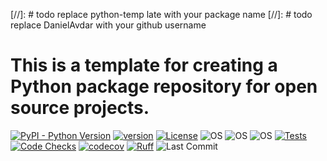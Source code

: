 [//]: # todo replace python-temp late with your package name
[//]: # todo replace DanielAvdar with your github username
# This is a template for creating a Python package repository for open source projects.

[![PyPI - Python Version](https://img.shields.io/pypi/pyversions/activations-plus)](https://pypi.org/project/activations-plus/)
[![version](https://img.shields.io/pypi/v/activations-plus)](https://img.shields.io/pypi/v/activations-plus)
[![License](https://img.shields.io/:license-MIT-blue.svg)](https://opensource.org/licenses/MIT)
![OS](https://img.shields.io/badge/ubuntu-blue?logo=ubuntu)
![OS](https://img.shields.io/badge/win-blue?logo=windows)
![OS](https://img.shields.io/badge/mac-blue?logo=apple)
[![Tests](https://github.com/DanielAvdar/activations-plus/actions/workflows/ci.yml/badge.svg)](https://github.com/DanielAvdar/activations-plus/actions/workflows/ci.yml)
[![Code Checks](https://github.com/DanielAvdar/activations-plus/actions/workflows/code-checks.yml/badge.svg)](https://github.com/DanielAvdar/activations-plus/actions/workflows/code-checks.yml)
[![codecov](https://codecov.io/gh/DanielAvdar/activations-plus/graph/badge.svg?token=N0V9KANTG2)](https://codecov.io/gh/DanielAvdar/activations-plus)
[![Ruff](https://img.shields.io/endpoint?url=https://raw.githubusercontent.com/astral-sh/ruff/main/assets/badge/v2.json)](https://github.com/astral-sh/ruff)
![Last Commit](https://img.shields.io/github/last-commit/DanielAvdar/activations-plus/main)
